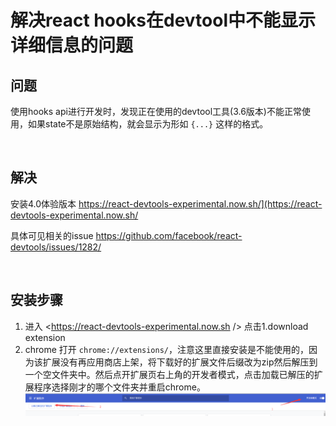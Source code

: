 # 解决react hooks在devtool中不能显示详细信息的问题

## 问题
使用hooks api进行开发时，发现正在使用的devtool工具(3.6版本)不能正常使用，如果state不是原始结构，就会显示为形如 `{...}` 这样的格式。

<br />

## 解决
安装4.0体验版本 <https://react-devtools-experimental.now.sh/](https://react-devtools-experimental.now.sh/>

具体可见相关的issue <https://github.com/facebook/react-devtools/issues/1282/>

<br />

## 安装步骤
1. 进入 <https://react-devtools-experimental.now.sh /> 点击1.download extension
2. chrome 打开 `chrome://extensions/`，注意这里直接安装是不能使用的，因为该扩展没有再应用商店上架，将下载好的扩展文件后缀改为zip然后解压到一个空文件夹中。然后点开扩展页右上角的开发者模式，点击加载已解压的扩展程序选择刚才的哪个文件夹并重启chrome。
![](./img/7.png)